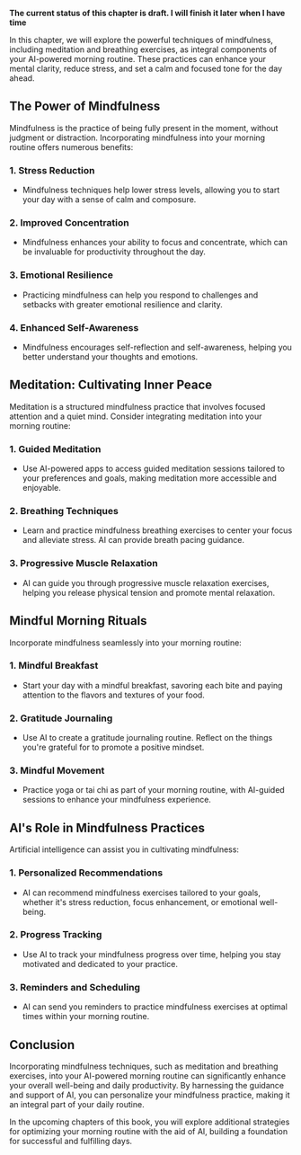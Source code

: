 **The current status of this chapter is draft. I will finish it later when I have time**

In this chapter, we will explore the powerful techniques of mindfulness, including meditation and breathing exercises, as integral components of your AI-powered morning routine. These practices can enhance your mental clarity, reduce stress, and set a calm and focused tone for the day ahead.

**The Power of Mindfulness**
----------------------------

Mindfulness is the practice of being fully present in the moment, without judgment or distraction. Incorporating mindfulness into your morning routine offers numerous benefits:

### **1. Stress Reduction**

* Mindfulness techniques help lower stress levels, allowing you to start your day with a sense of calm and composure.

### **2. Improved Concentration**

* Mindfulness enhances your ability to focus and concentrate, which can be invaluable for productivity throughout the day.

### **3. Emotional Resilience**

* Practicing mindfulness can help you respond to challenges and setbacks with greater emotional resilience and clarity.

### **4. Enhanced Self-Awareness**

* Mindfulness encourages self-reflection and self-awareness, helping you better understand your thoughts and emotions.

**Meditation: Cultivating Inner Peace**
---------------------------------------

Meditation is a structured mindfulness practice that involves focused attention and a quiet mind. Consider integrating meditation into your morning routine:

### **1. Guided Meditation**

* Use AI-powered apps to access guided meditation sessions tailored to your preferences and goals, making meditation more accessible and enjoyable.

### **2. Breathing Techniques**

* Learn and practice mindfulness breathing exercises to center your focus and alleviate stress. AI can provide breath pacing guidance.

### **3. Progressive Muscle Relaxation**

* AI can guide you through progressive muscle relaxation exercises, helping you release physical tension and promote mental relaxation.

**Mindful Morning Rituals**
---------------------------

Incorporate mindfulness seamlessly into your morning routine:

### **1. Mindful Breakfast**

* Start your day with a mindful breakfast, savoring each bite and paying attention to the flavors and textures of your food.

### **2. Gratitude Journaling**

* Use AI to create a gratitude journaling routine. Reflect on the things you're grateful for to promote a positive mindset.

### **3. Mindful Movement**

* Practice yoga or tai chi as part of your morning routine, with AI-guided sessions to enhance your mindfulness experience.

**AI's Role in Mindfulness Practices**
--------------------------------------

Artificial intelligence can assist you in cultivating mindfulness:

### **1. Personalized Recommendations**

* AI can recommend mindfulness exercises tailored to your goals, whether it's stress reduction, focus enhancement, or emotional well-being.

### **2. Progress Tracking**

* Use AI to track your mindfulness progress over time, helping you stay motivated and dedicated to your practice.

### **3. Reminders and Scheduling**

* AI can send you reminders to practice mindfulness exercises at optimal times within your morning routine.

**Conclusion**
--------------

Incorporating mindfulness techniques, such as meditation and breathing exercises, into your AI-powered morning routine can significantly enhance your overall well-being and daily productivity. By harnessing the guidance and support of AI, you can personalize your mindfulness practice, making it an integral part of your daily routine.

In the upcoming chapters of this book, you will explore additional strategies for optimizing your morning routine with the aid of AI, building a foundation for successful and fulfilling days.
